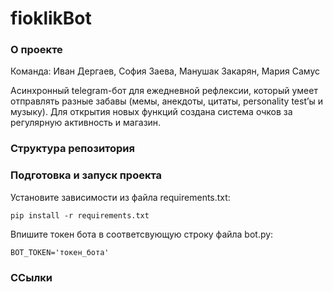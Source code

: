 # fioklikBot
### О проекте
Команда: Иван Дергаев, София Заева, Манушак Закарян, Мария Самус

Асинхронный telegram-бот для ежедневной рефлексии, который умеет отправлять разные забавы (мемы, анекдоты, цитаты, personality test’ы и музыку). Для открытия новых функций создана система очков за регулярную активность и магазин.

### Структура репозитория


### Подготовка и запуск проекта
Установите зависимости из файла requirements.txt:
```
pip install -r requirements.txt
```
Впишите токен бота в соответсвующую строку файла bot.py:
```
BOT_TOKEN='токен_бота'
```

### ССылки
